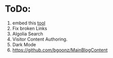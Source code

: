 # ToDo:

1.    embed this [tool](https://bgoonz.github.io/html-2-md-converter/)
2.    Fix broken Links
3.    Algolia Search
4.    Visitor Content Authoring.
5.    Dark Mode
6.    https://github.com/bgoonz/MainBlogContent

